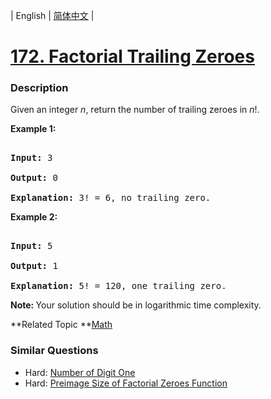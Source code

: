 | English | [简体中文](README.md) |

# [172. Factorial Trailing Zeroes](https://leetcode-cn.com/problems/factorial-trailing-zeroes)
 ### Description
<p>Given an integer <i>n</i>, return the number of trailing zeroes in <i>n</i>!.</p>

<p><strong>Example 1:</strong></p>

<pre>
<strong>Input:</strong> 3
<strong>Output:</strong> 0
<strong>Explanation:</strong>&nbsp;3! = 6, no trailing zero.</pre>

<p><strong>Example 2:</strong></p>

<pre>
<strong>Input:</strong> 5
<strong>Output:</strong> 1
<strong>Explanation:</strong>&nbsp;5! = 120, one trailing zero.</pre>

<p><b>Note: </b>Your solution should be in logarithmic time complexity.</p>

**Related Topic	**[Math](https://leetcode-cn.com/tag/math) 

### Similar Questions
 - Hard:	[Number of Digit One](https://leetcode-cn.com/problems/number-of-digit-one) 
 - Hard:	[Preimage Size of Factorial Zeroes Function](https://leetcode-cn.com/problems/preimage-size-of-factorial-zeroes-function) 
